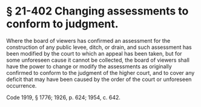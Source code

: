 # § 21-402 Changing assessments to conform to judgment.

<p>Where the board of viewers has confirmed an assessment for the construction of any public levee, ditch, or drain, and such assessment has been modified by the court to which an appeal has been taken, but for some unforeseen cause it cannot be collected, the board of viewers shall have the power to change or modify the assessments as originally confirmed to conform to the judgment of the higher court, and to cover any deficit that may have been caused by the order of the court or unforeseen occurrence.</p><p>Code 1919, § 1776; 1926, p. 624; 1954, c. 642.</p>